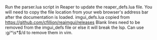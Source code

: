 Run the parser.lua script in Reaper to update the reaper_defs.lua file.
You will need to copy the file location from your web browser's address bar after the documentation is loaded.
imgui_defs.lua copied from https://github.com/cfillion/reaimgui/releases
Blank lines need to be removed from the imgui_defs file or else it will break the lsp.
Can use :g/^\s*$/d to remove them in vim.
